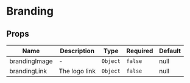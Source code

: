 # Branding

## Props

<!-- @vuese:Branding:props:start -->
|Name|Description|Type|Required|Default|
|---|---|---|---|---|
|brandingImage|-|`Object`|`false`|null|
|brandingLink|The logo link|`Object`|`false`|null|

<!-- @vuese:Branding:props:end -->


